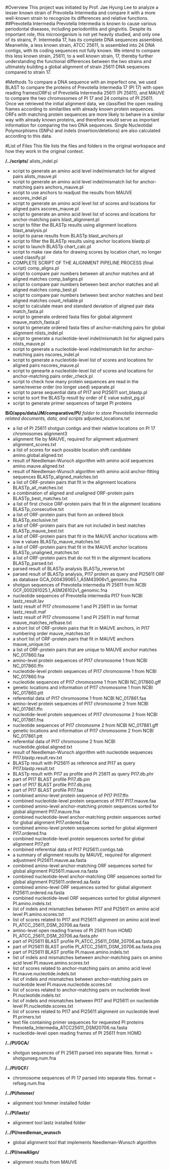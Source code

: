 #Overview
This project was initiated by Prof. Jae Hyung Lee to analyze a lesser known strain of Prevotella Intermedia and compare it with a more well-known strain to recognize its differences and relative functions.
##Prevotella Intermedia 
Prevotella Intermedia is known to cause various periodontal diseases, including periodontitis and gingivitis. Despite its important role, this microorganism is not yet heavily studied, and only one of its strains, P. Intermedia 17, has its complete DNA sequences assembled. Meanwhile, a less known strain, ATCC 25611, is assembled into 24 DNA contigs, with its coding sequences not fully known. We intend to compare this less known strain, 25611, to a well known strain, 17, thereby further understanding the functional differences between the two strains and ultimately building a global alignment of strain 25611 DNA sequences compared to strain 17.

#Methods
To compare a DNA sequence with an imperfect one, we used BLAST to compare the proteins of Prevotella Intermedia 17 (PI 17) with open reading frames(ORFs) of Prevotella Intermedia 25611 (PI 25611), and MAUVE to compare the two chromosomes of PI 17 and 24 contains of PI 25611. Once we retrieved the initial alignment data, we classified the open reading frames according to similarities with already known protein sequences. ORFs with matching protein sequences are more likely to behave in a similar way with already known proteins, and therefore would serve as important information for comparing the two DNA sequences. Single Nucleotidal Polymorphisms (SNPs) and indels (insertion/deletions) are also calculated according to this data.

#List of Files
This file lists the files and folders in the original workspace and how they work in the original context.

**/../scripts/**
alists_indel.pl							
- script to generate an amino acid level indel/mismatch list for aligned pairs
alists_mauve.pl							
- script to generate an amino acid level indel/mismatch list for anchor-matching pairs
anchors_mauve.pl						
- script to use anchors to readjust the results from MAUVE
ascores_indel.pl						
- script to generate an amino acid level list of scores and locations for aligned pairs
ascores_mauve.pl						
- script to generate an amino acid level list of scores and locations for anchor-matching pairs
blast_alignment.pl						
- script to filter the BLASTp results using alignment locations
blast_analysis.pl						
- script to parse results from BLASTp
blast_anchors.pl						
- script to filter the BLASTp results using anchor locations
blastp.pl							
- script to launch BLASTp
chart_calc.pl							
- script to make raw data for drawing scores by location chart, no longer used
classify.pl							
- COMPLETE SCRIPT OF THE ALIGNMENT PIPELINE PROCESS (final script)
comp_aligns.pl							
- script to compare pair numbers between all anchor matches and all aligned matches
comp_baligns.pl							
- script to compare pair numbers between best anchor matches and all aligned matches
comp_best.pl							
- script to compare pair numbers between best anchor matches and best aligned matches
count_reliable.pl						
- script to calculate mean and standard deviation of aligned pair data
match_fasta.pl							
- script to generate ordered fasta files for global alignment
mauve_match_fasta.pl						
- script to generate ordered fasta files of anchor-matching pairs for global alignment
nlists_indel.pl							
- script to generate a nucleotide-level indel/mismatch list for aligned pairs
nlists_mauve.pl							
- script to generate a nucleotide-level indel/mismatch list for anchor-matching pairs
nscores_indel.pl						
- script to generate a nucleotide-level list of scores and locations for aligned pairs
nscores_mauve.pl						
- script to genearte a nucleotide-level list of scores and locations for anchor-matching pairs
order_check.pl							
- script to check how many protein sequences are read in the same/reverse order (no longer used)
separate.pl							
- script to parse sequential data of PI17 and PI25611
sort_blastp.pl							
- script to sort the BLASTp result by order of E value
subst_pg.pl							
- script to generate primer sequences of target PI proteins

**BiO/apps/data/JM/comparative/PI/**
*folder to store Prevotella Intermedia related documents, data, and scripts*
adjusted_locations.txt
- a list of PI 25611 shotgun contigs and their relative locations on PI 17 chromosomes
alignment3
- alignment file by MAUVE, required for alignment adjustment
alignment_scores.txt
- a list of scores for each possible location shift candidate
amino.global.aligned.txt
- result of Needleman-Wunsch algorithm with amino acid sequences
amino.mauve.aligned.txt
- result of Needleman-Wunsch algorithm with amino acid anchor-fitting sequences
BLASTp_aligned_matches.txt
- a list of ORF-protein pairs that fit in the alignment locations
BLASTp_all_matches.txt
- a combination of aligned and unaligned ORF-protein pairs
BLASTp_best_matches.txt
- a list of first choice ORF-protein pairs that fit in the alignment locations
BLASTp_consecutive.txt
- a list of ORF-protein pairs that form an ordered block
BLASTp_exclusive.txt
- a list of ORF-protein pairs that are not included in best matches
BLASTp_mauve_best.txt
- a list of ORF-protein pairs that fit in the MAUVE anchor locations with low e values
BLASTp_mauve_matches.txt
- a list of ORF-protein pairs that fit in the MAUVE anchor locations
BLASTp_unaligned_matches.txt
- a list of ORF-protein pairs that do not fit in the alignment locations
BLASTp_parsed.txt
- parsed result of BLASTp analysis
BLASTp_reverse.txt
- parsed result of BLASTp analysis, PI17 protein as query and PI25611 ORF as database
GCA_000439065.1_ASM43906v1_genomic.fna
- shotgun sequences of Prevotella intermedia PI 25611 from NCBI
GCF_000261025.1_ASM26102v1_genomic.fna
- nucleotide sequences of Prevotella intermedia PI17 from NCBI
lastz_result.lav
- lastz result of PI17 chromosome 1 and PI 25611 in lav format
lastz_result.maf
- lastz result of PI17 chromosome 1 and PI 25611 in maf format
mauve_matches_refbase.txt
- a short list of ORF-protein pairs that fit in MAUVE anchors, in PI17 numbering order
mauve_matches.txt
- a short list of ORF-protein pairs that fit in MAUVE anchors
mauve_unique.txt						
- a list of ORF-protein pairs that are unique to MAUVE anchor matches
NC_017860.faa							
- amino-level protein sequences of PI17 chromosome 1 from NCBI
NC_017860.ffn							
- nucleotide-level protein sequences of PI17 chromosome 1 from NCBI
NC_017860.fna							
- nucleotide sequences of PI17 chromosome 1 from NCBI
NC_017860.gff							
- genetic locations and information of PI17 chromosome 1 from NCBI
NC_017860.ptt							
- referential data of PI17 chromosome 1 from NCBI
NC_017861.faa							
- amino-level protein sequences of PI17 chromosome 2 from NCBI
NC_017861.ffn							
- nucleotide-level protein sequences of PI17 chromosome 2 from NCBI
NC_017861.fna							
- nucleotide sequences of PI17 chromosme 2 from NCBI
NC_017861.gff							
- genetic locations and information of PI17 chromosome 2 from NCBI
NC_017861.ptt							
- referential data of PI17 chromosome 2 from NCBI
nucleotide.global.aligned.txt					
- result of Needleman-Wunsch algorithm with nucleotide sequences
PI17.blastp.result.rev.txt					
- BLASTp result with PI25611 as reference and PI17 as query
PI17.blastp.result.txt						
- BLASTp result with PI17 as profile and PI 25611 as query
PI17.db.phr							
- part of PI17 BLAST profile
PI17.db.pin							
- part of PI17 BLAST profile
PI17.db.psq							
- part of PI17 BLAST profile
PI17.faa							
- combined amino-level protein sequence of PI17
PI17.ffn							
- combined nucleotide-level protein sequences of PI17
PI17.mauve.faa							
- combined amino-level anchor-matching protein sequences sorted for global alignment
PI17.mauve.fna							
- combined nucleotide-level anchor-matching protein sequences sorted for global alignment
PI17.ordered.faa						
- combined amino-level protein sequences sorted for global alignment
PI17.ordered.fna						
- combined nucleotide-level protein sequences sorted for global alignment
PI17.ptt							
- combined referential data of PI17
PI25611.contigs.tab						
- a summary of alignment results by MAUVE, required for alignment adjustment
PI25611.mauve.aa.fasta						
- combined amino-level anchor-matching ORF sequences sorted for global alignment
PI25611.mauve.na.fasta						
- combined nucleotide-level anchor-matching ORF sequences sorted for global alignment
PI25611.ordered.aa.fasta					
- combined amino-level ORF sequences sorted for global alignment
PI25611.ordered.na.fasta					
- combined nucleotide-level ORF sequences sorted for global alignment
PI.amino.indels.txt						
- list of indels and mismatches between PI17 and PI25611 on amino acid level
PI.amino.scores.txt						
- list of scores related to PI17 and PI25611 alignment on amino acid level
PI_ATCC_25611_DSM_20706.aa.fasta				
- amino-level open reading frames of PI 25611 from HOMD
PI_ATCC_25611_DSM_20706.aa.fasta.phr				
- part of PI25611 BLAST profile
PI_ATCC_25611_DSM_20706.aa.fasta.pin				
- part of PI25611 BLAST profile
PI_ATCC_25611_DSM_20706.aa.fasta.psq				
- part of PI25611 BLAST profile
PI.mauve.amino.indels.txt					
- list of indels and mismatches between anchor-matching pairs on amino acid level
PI.mauve.amino.scores.txt					
- list of scores related to anchor-matching pairs on amino acid level
PI.mauve.nucleotide.indels.txt					
- list of indels and mismatches between anchor-matching pairs on nucleotide level
PI.mauve.nucleotide.scores.txt					
- list of scores related to anchor-matching pairs on nucleotide level
PI.nucleotide.indels.txt					
- list of indels and mismatches between PI17 and PI25611 on nucleotide level
PI.nucleotide.scores.txt					
- list of scores related to PI17 and PI25611 alignment on nucleotide level
PI.primers.txt							
- text file containing primer sequences for requested PI proteins
Prevotella_Intermedia_ATCC25611_DSM20706.na.fasta		
- nucleotide-level open reading frames of PI 25611 from HOMD

**/../PI/GCA/**						
- shotgun sequences of PI 25611 parsed into separate files. format = shotgunseg.num.fna

**/../PI/GCF/**
- chromosome sequences of PI 17 parsed into separate files. format = refseg.num.fna

**/../PI/hmmer/**						
- alignment tool hmmer installed folder

**/../PI/lastz/**
- alignment tool lastz installed folder

**/../PI/needleman_wunsch**
- global alignment tool that implements Needleman-Wunsch algorithm

**/../PI/newAlign/**
- alignment results from MAUVE
